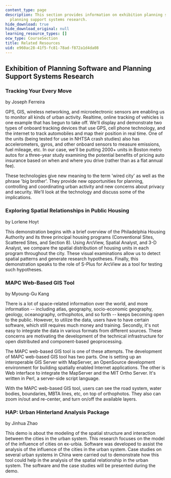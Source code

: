 ```yaml
---
content_type: page
description: This section provides information on exhibition planning software and
  planning support systems research.
hide_download: true
hide_download_original: null
learning_resource_types: []
ocw_type: CourseSection
title: Related Resources
uid: e960ac28-41f5-fc81-78ad-f872a1d4da08
---
```


Exhibition of Planning Software and Planning Support Systems Research
---------------------------------------------------------------------

### Tracking Your Every Move

by Joseph Ferreira

GPS, GIS, wireless networking, and microelectronic sensors are enabling us to monitor all kinds of urban activity. Realtime, online tracking of vehicles is one example that has begun to take off. We'll display and demonstrate two types of onboard tracking devices that use GPS, cell phone technology, and the internet to track automobiles and map their position in real time. One of the units (being tested for use in NHTSA crash studies) also has accelerometers, gyros, and other onboard sensors to measure emissions, fuel mileage, etc. In our case, we'll be putting 2000+ units in Boston metro autos for a three-year study examining the potential benefits of pricing auto insurance based on when and where you drive (rather than as a flat annual fee).

These technologies give new meaning to the term 'wired city' as well as the phrase 'big brother'. They provide new opportunities for planning, controlling and coordinating urban activity and new concerns about privacy and security. We'll look at the technology and discuss some of the implications.

### Exploring Spatial Relationships in Public Housing

by Lorlene Hoyt

This demonstration begins with a brief overview of the Philadelphia Housing Authority and its three principal housing programs (Conventional Sites, Scattered Sites, and Section 8). Using ArcView, Spatial Analyst, and 3-D Analyst, we compare the spatial distribution of housing units in each program throughout the city. These visual examinations allow us to detect spatial patterns and generate research hypotheses. Finally, this demonstration speaks to the role of S-Plus for ArcView as a tool for testing such hypotheses.

### MAPC Web-Based GIS Tool

by Myoung-Gu Kang

There is a lot of space-related information over the world, and more information -- including atlas, geography, socio-economic geography, geology, oceanography, orthophotos, and so forth -- keeps becoming open to the public. However, to utilize the data, users have to have certain software, which still requires much money and training. Secondly, it's not easy to integrate the data in various formats from different sources. These concerns are motivating the development of the technical infrastructure for open distributed and component-based geoprocessing.

The MAPC web-based GIS tool is one of these attempts. The development of MAPC web-based GIS tool has two parts. One is setting up an interoperable GIS Server with MapServer, an OpenSource development environment for building spatially enabled Internet applications. The other is Web interface to integrate the MapServer and the MIT Ortho Server. It's written in Perl, a server-side script language.

With the MAPC web-based GIS tool, users can see the road system, water bodies, boundaries, MBTA lines, etc, on top of orthophotos. They also can zoom in/out and re-center, and turn on/off the available layers.

### HAP: Urban Hinterland Analysis Package

by Jinhua Zhao

This demo is about the modeling of the spatial structure and interaction between the cities in the urban system. This research focuses on the model of the influence of cities on ex-urbia. Software was developed to assist the analysis of the influence of the cities in the urban system. Case studies on several urban systems in China were carried out to demonstrate how this tool could help in the analysis of the spatial relationship in the urban system. The software and the case studies will be presented during the demo.